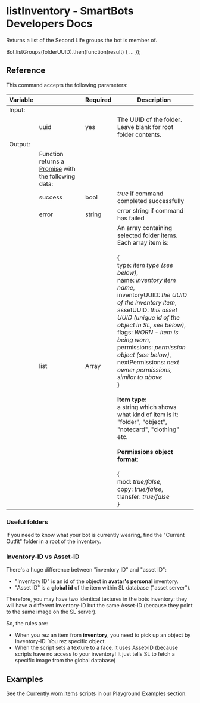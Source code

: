 # listInventory - SmartBots Developers Docs

Returns a list of the Second Life groups the bot is member of.

Bot.listGroups(folderUUID).then(function(result) { ... });

## Reference

This command accepts the following parameters:

| Variable |     | Required | Description |
| --- | --- | --- | --- |
| Input: |     |     |     |
|     | uuid | yes | The UUID of the folder. Leave blank for root folder contents. |
| Output: |     |     |     |
|     | Function returns a [Promise](https://www.mysmartbots.com/dev/docs/Bot_Playground/Callbacks_and_return_values "Bot Playground/Callbacks and return values") with the following data: |     |     |
|     | success | bool | _true_ if command completed successfully |
|     | error | string | error string if command has failed |
|     | list | Array | An array containing selected folder items. Each array item is:<br><br>{<br> type: _item type (see below)_,<br> name: _inventory item name_,<br> inventoryUUID: _the UUID of the inventory item_,<br> assetUUID: _this asset UUID (unique id of the object in SL, see below)_,<br> flags: _WORN - item is being worn_,<br> permissions: _permission object (see below)_,<br> nextPermissions: _next owner permissions, similar to above_<br>}<br><br>**Item type:**  <br>a string which shows what kind of item is it: "folder", "object", "notecard", "clothing" etc.<br><br>**Permissions object format:**<br><br>{<br> mod: _true/false_,<br> copy: _true/false_,<br> transfer: _true/false_<br>} |

### Useful folders

If you need to know what your bot is currently wearing, find the "Current Outfit" folder in a root of the inventory.

### Inventory-ID vs Asset-ID

There's a huge difference between "inventory ID" and "asset ID":

*   "Inventory ID" is an id of the object in **avatar's personal** inventory.
*   "Asset ID" is a **global id** of the item within SL database ("asset server").

Therefore, you may have two identical textures in the bots inventory: they will have a different Inventory-ID but the same Asset-ID (because they point to the same image on the SL server).

So, the rules are:

*   When you rez an item from **inventory**, you need to pick up an object by Inventory-ID. You rez specific object.
*   When the script sets a texture to a face, it uses Asset-ID (because scripts have no access to your inventory! It just tells SL to fetch a specific image from the global database)

## Examples

See the [Currently worn items](https://www.mysmartbots.com/dev/docs/Bot_Playground/Examples/Listing_worn_items "Bot Playground/Examples/Listing worn items") scripts in our Playground Examples section.
